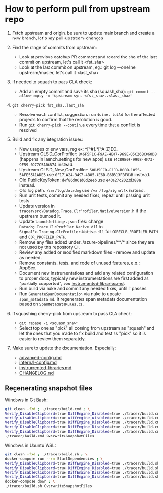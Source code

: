# How to perform pull from upstream repo

1. Fetch upstream and origin, be sure to update main branch and create a new branch, let's say pull-upstream-changes
2. Find the range of commits from upstream:
    * Look at previous catchup PR comment and record the sha of the last commit on upstream, let's call it <fst_sha>
    * Look at the last commit on upstream, eg.: git log --oneline upstream/master, let's call it <last_sha>
3. If needed to squash to pass CLA check:
    * Add an empty commit and save its sha (squash_sha): `git commit --allow-empty -m "Upstream sync <fst_sha>..<last_sha>"`
4. `git cherry-pick fst_sha..last_sha`
    * Resolve each conflict, suggestion: run `dotnet build` for the affected projects to confirm that the resolution is good.
    * Run `git cherry-pick --continue` every time that a conflict is resolved
5. Build and fix any integration issues:
    * New usages of env vars, reg ex: ^[^#].*[^A-Z]DD_
    * Upstream CLSID_CorProfiler: `846F5F1C-F9AE-4B07-969E-05C26BC060D8` (happens in launch.settings for new apps) use `B4C89B0F-9908-4F73-9F59-0D77C5A06874` instead.
    * Upstream CLSID_New_CorProfiler: `50DA5EED-F1ED-B00B-1055-5AFE55A1ADE5` use `0F171A24-3497-4B05-AE6D-B6B313FBF83B` instead.
    * Old PublicKeyToken: `def86d061d0d2eeb` use `e43a27c2023d388a` instead.
    * Old log path: `/var/log/datadog` use `/var/log/signalfx` instead.
    * Run unit tests, commit any needed fixes, repeat until passing unit tests
    * Update version in `tracer\src\Datadog.Trace.ClrProfiler.Native\version.h` if the upstream bumped it.
    * Update `launchSettings.json` files: change `Datadog.Trace.ClrProfiler.Native.dll` to `SignalFx.Tracing.ClrProfiler.Native.dll` for `CORECLR_PROFILER_PATH` and `COR_PROFILER_PATH`.
    * Remove any files added under ./azure-pipelines/**/* since they are not
    used by this repository CI.
    * Review any added or modified markdown files - remove and update as needed.
    * Remove constants, tests, and code of unused features, e.g.: AppSec.
    * Document new instrumentations and add any related configuration to proper
    docs, typically new instrumentations are first added as "partially supported",
    see [instrumented-libraries.md](../instrumented-libraries.md#partially-supported).
    * Run build via nuke and commit any needed fixes, until it passes.
    * Run `GenerateSpanDocumentation` via nuke to update `span_metadata.md`. It regenerates span metadata documentation based on `SpanMetadataRules.cs`.

6. If squashing cherry-pick from upstream to pass CLA check:
    * `git rebase -i <squash_sha>^`
    * Select top one as "pick" all coming from upstream as "squash" and let the ones that you made to fix build and test as "pick" so it is easier to review them separately.

7. Make sure to update the documentation. Especially:
    * [advanced-config.md](../advanced-config.md)
    * [internal-config.md](../internal-config.md)
    * [instrumented-libraries.md](../instrumented-libraries.md)
    * [CHANGELOG.md](../CHANGELOG.md)

## Regenerating snapshot files

Windows in Git Bash:

```sh
git clean -fXd ; ./tracer/build.cmd ; \
Verify_DisableClipboard=true DiffEngine_Disabled=true ./tracer/build.cmd BuildAndRunWindowsIntegrationTests --framework net7.0 ; \
Verify_DisableClipboard=true DiffEngine_Disabled=true ./tracer/build.cmd BuildAndRunWindowsIntegrationTests --framework net6.0 ; \
Verify_DisableClipboard=true DiffEngine_Disabled=true ./tracer/build.cmd BuildAndRunWindowsIntegrationTests --framework net5.0 ; \
Verify_DisableClipboard=true DiffEngine_Disabled=true ./tracer/build.cmd BuildAndRunWindowsIntegrationTests --framework netcoreapp3.1 ; \
Verify_DisableClipboard=true DiffEngine_Disabled=true ./tracer/build.cmd BuildAndRunWindowsIntegrationTests --framework net461 ; \
./tracer/build.cmd OverwriteSnapshotFiles
```

Windows in Ubuntu WSL:

```sh
git clean -fXd ; ./tracer/build.sh ; \
docker-compose run --rm StartDependencies ; \
Verify_DisableClipboard=true DiffEngine_Disabled=true ./tracer/build.sh BuildAndRunLinuxIntegrationTests --framework net7.0 ; \
Verify_DisableClipboard=true DiffEngine_Disabled=true ./tracer/build.sh BuildAndRunLinuxIntegrationTests --framework net6.0 ; \
Verify_DisableClipboard=true DiffEngine_Disabled=true ./tracer/build.sh BuildAndRunLinuxIntegrationTests --framework net5.0 ; \
Verify_DisableClipboard=true DiffEngine_Disabled=true ./tracer/build.sh BuildAndRunLinuxIntegrationTests --framework netcoreapp3.1 ; \
docker-compose down ; \
./tracer/build.sh OverwriteSnapshotFiles
```
